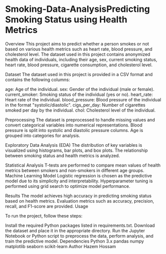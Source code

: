 # Smoking-Data-AnalysisPredicting Smoking Status using Health Metrics
Overview
This project aims to predict whether a person smokes or not based on various health metrics such as heart rate, blood pressure, and cholesterol level. The dataset used in this project contains anonymized health data of individuals, including their age, sex, current smoking status, heart rate, blood pressure, cigarette consumption, and cholesterol level.

Dataset
The dataset used in this project is provided in a CSV format and contains the following columns:

age: Age of the individual.
sex: Gender of the individual (male or female).
current_smoker: Smoking status of the individual (yes or no).
heart_rate: Heart rate of the individual.
blood_pressure: Blood pressure of the individual in the format "systolic/diastolic".
cigs_per_day: Number of cigarettes smoked per day by the individual.
chol: Cholesterol level of the individual.

Preprocessing
The dataset is preprocessed to handle missing values and convert categorical variables into numerical representations.
Blood pressure is split into systolic and diastolic pressure columns.
Age is grouped into categories for analysis.

Exploratory Data Analysis (EDA)
The distribution of key variables is visualized using histograms, bar plots, and box plots.
The relationship between smoking status and health metrics is analyzed.

Statistical Analysis
T-tests are performed to compare mean values of health metrics between smokers and non-smokers in different age groups.
Machine Learning Model
Logistic regression is chosen as the predictive model due to its simplicity and interpretability.
Hyperparameter tuning is performed using grid search to optimize model performance.

Results
The model achieves high accuracy in predicting smoking status based on health metrics.
Evaluation metrics such as accuracy, precision, recall, and F1-score are provided.
Usage

To run the project, follow these steps:

Install the required Python packages listed in requirements.txt.
Download the dataset and place it in the appropriate directory.
Run the Jupyter Notebook or Python script to preprocess the data, perform analysis, and train the predictive model.
Dependencies
Python 3.x
pandas
numpy
matplotlib
seaborn
scikit-learn
Author
Hazem Hossam
